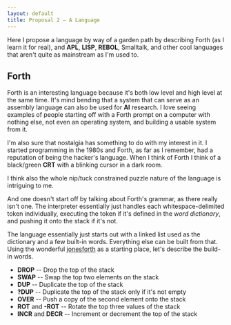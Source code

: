 ```yaml
---
layout: default
title: Proposal 2 — A Language
---
```


Here I propose a language by way of a garden path by describing Forth
(as I learn it for real), and **APL**, **LISP**, **REBOL**, Smalltalk,
and other cool languages that aren't quite as mainstream as I'm used
to.

## Forth

Forth is an interesting language because it's both low level and high
level at the same time. It's mind bending that a system that can serve
as an assembly language can also be used for **AI** research. I love
seeing examples of people starting off with a Forth prompt on a
computer with nothing else, not even an operating system, and building
a usable system from it.

I'm also sure that nostalgia has something to do with my interest in
it. I started programming in the 1980s and Forth, as far as I
remember, had a reputation of being the hacker's language. When I
think of Forth I think of a black/green **CRT** with a blinking cursor
in a dark room. 

I think also the whole nip/tuck constrained puzzle nature of the
language is intriguing to me.

And one doesn't start off by talking about Forth's grammar, as there
really isn't one. The interpreter essentially just handles each
whitespace-delimited token individually, executing the token if it's
defined in the *word dictionary*, and pushing it onto the stack if
it's not.

The language essentially just starts out with a linked list used
as the dictionary and a few built-in words. Everything else can be
built from that. Using the wonderful
[jonesforth](https://github.com/nornagon/jonesforth/blob/master/jonesforth.S)
as a starting place, let's describe the build-in words.

- **DROP** -- Drop the top of the stack
- **SWAP** -- Swap the top two elements on the stack
- **DUP**  -- Duplicate the top of the stack
- **?DUP** -- Duplicate the top of the stack only if it's not empty
- **OVER** -- Push a copy of the second element onto the stack
- **ROT** and **-ROT** -- Rotate the top three values of the stack
- **INCR** and **DECR** -- Increment or decrement the top of the stack






